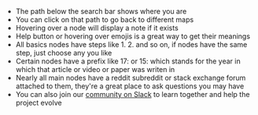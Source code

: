 - The path below the search bar shows where you are
- You can click on that path to go back to different maps
- Hovering over a node will display a note if it exists
- Help button or hovering over emojis is a great way to get their meanings
- All basics nodes have steps like 1. 2. and so on, if nodes have the same step,
  just choose any you like
- Certain nodes have a prefix like 17: or 15: which stands for the year in which
  that article or video or paper was writen in
- Nearly all main nodes have a reddit subreddit or stack exchange forum attached
  to them, they're a great place to ask questions you may have
- You can also join our [community on Slack](https://knowledge-map.slack.com/shared_invite/MTgxNTYzMjIzNjM5LTE0OTQzMzA4MDAtYzY1YWY0ZDc0NQ)
  to learn together and help the project evolve
